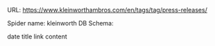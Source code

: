 URL: https://www.kleinworthambros.com/en/tags/tag/press-releases/

Spider name: kleinworth
DB Schema:

date
title
link
content
